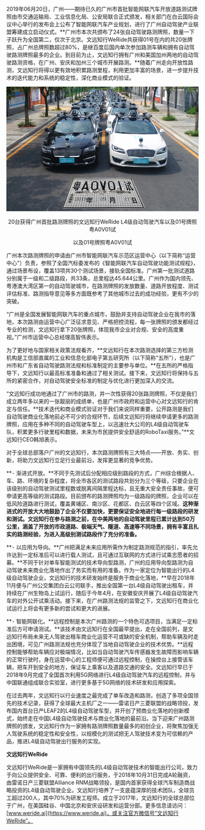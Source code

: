 2019年06月20日，广州——期待已久的广州市首批智能网联汽车开放道路测试牌照由市交通运输局、工业信息化局、公安局联合正式颁发，相关部门在白云国际会议中心举行的发布会上公布了智能网联汽车产业规划，进行了广州自动驾驶产业联盟筹建成立启动仪式。**广州市本次共颁布了24张自动驾驶路测牌照，数量一下子跃升为全国第二，仅次于北京。文远知行WeRide共获得01号在内的共20张牌照，占广州总牌照数超过80%，是继百度后国内单次参加路测车辆和拥有自动驾驶路测牌照最多的企业。到目前为止，文远知行拥有广州和美国加州两地的自动驾驶路测资格，在广州、安庆和加州三个城市开展路测。**随着广州走向开放性路测，文远知行将得以更有效地积累路测里程，利用更加丰富的场景，进一步提升技术的迭代能力和系统的稳定性，深化商业模式的验证。

![](src/assets/news/roadTest.jpg)
<p style="text-align: center;">20台获得广州首批路测牌照的文远知行WeRide L4级自动驾驶汽车以及01号牌照粤A0V01试</p>
<p style="text-align: center;">以及01号牌照粤A0V01试</p>

广州本次路测牌照的申请由广州市智能网联汽车示范区运营中心（以下简称“运营中心"）负责，参照了全国汽标委发布的《智能网联汽车自动驾驶功能测试规程》，通过场景布设，覆盖13项共30个测试场景，接轨全国标准。广州第一批测试道路分别属于一级和二级路段，共33条，总里程达45.644公里。广州作为国内领先、粤港澳大湾区第一的自动驾驶城市，在路测牌照的发放数量、道路开放程度、测试评估标准、路测指导意见等多方面既参考了其他城市过去的成功经验，更有不少的突破。

“广州是全国发展智能网联汽车的重点城市，鼓励并支持自动驾驶企业在我市的落地，本次路测由运营中心广泛征求意见、严格把控流程，每一张牌照的颁发都经过专业的检测，文远知行拿下20张牌照，体现我市企业对合规、安全的高度重视。”广州市运营中心总经理高智伟表示。

为了更好地与国家相关政策法规看齐，**文远知行在本次路测选择的第三方检测机构是工信部直属的工业和信息化部电子第五研究所（以下简称“五所”），也是广州市和广东省自动驾驶路测法规和标准制定的主要参与单位。**在五所的严格指导下，文远知行以最高标准准备和通过了相关测试。接下来，文远知行将保持与五所的紧密合作，对自动驾驶安全标准的制定与优化进行更加深入的交流。

“文远知行成功地通过了广州市的路测，并一次性获得20张路测牌照，不仅是我们成立两年多以来的一张靓丽的成绩单，也是广州市政府和运营中心对文远知行的肯定与信任。**技术迭代和商业模式验证对于我们来说同样重要，公开路测是我们自动驾驶商业化落地前必不可少的合规环节，后续文远知行将继续申请更多的路测牌照，应用在多种不同的自动驾驶车型上，以迅速壮大公司的L4级自动驾驶车队，积累更多行驶里程和数据，未来为市民提供安全舒适的RoboTaxi服务。”**文远知行CEO韩旭表示。

对于全球总部落户广州的文远知行，本次路测牌照有三大特点——开放、务实、创新，将助力文远知行立足行业最前沿，发挥更显著的竞争优势。

**⁃ 渐进式开放。**不同于先测试后分配相应级别路段的方式，广州综合根据人、车、路、环境的复杂程度，将全市各区的测试路段共划分为三个等级，只要企业在该级别的自动驾驶测试里程数或脱离间隔里程达标，且无重大安全责任事故，便可申请更高等级的测试路段。目前颁布的路测牌照均为一级路段的牌照，企业可以在低风险道路进行测试，覆盖黄埔区、南沙区、花都区、白云区等四个区域。**这种渐进式的开放大大地鼓励了企业不仅要加快，更要保证安全地进行每一级路段的研发和测试。文远知行在参与路测之前，在中美两地的自动驾驶里程已累计达到50万公里，涵盖了开放的市政道路、极端天气、隧道、高速等不同场景，拥有丰富且扎实的路测经验，为进入高级别测试路段作了充分的准备。**

**⁃ 以应用为导向。**广州把满足未来应用所需作为制定路测规范的指引，率先允许达到一定标准后可以进行载人测试，且可通过互联网的方式进行试乘志愿者的招募。**不同于针对单车智能测试的技术导向型路测，广州的应用导向型路测为自动驾驶未来商业化落地作出了务实而有用的准备。作为一家定位为智能出行的L4级自动驾驶企业，文远知行的技术研发始终是服务于商业化落地，**早在2018年11月便与广州公交集团白云公司联手，推出全国第一台L4级自动驾驶出租车，并持续在广州生物岛上试运行，随后于今年4月，在安徽安庆开展了L4级自动驾驶汽车的对外公开试乘活动。接下来，在广州路测法规的监管之下，文远知行在商业化试运行上将会有更多新的尝试和更大的进展。

**⁃ 智能网联化。**远程控制是本次广州路测的一个特色可选项目，当满足一定标准后方可申请测试。**该技术由文远知行在全国最早提出，走在全国前列，是文远知行布局未来无人驾驶出租车商业化运营不可或缺的安全机制，帮助车辆及时走出困境，可见广州路测法规也充分体现了当地自动驾驶企业的技术优势。**远程控制能够帮助车辆应对极端情况，比如当自动驾驶汽车传感器发生故障而影响车辆的正常行驶时，身在运营中心的工程师便可通过远程控制，在操控台上接管该车辆，把车开到安全的地方，保证车上乘客以及道路交通的安全。文远知行早已于2018年9月完成了全国首次利用5G网络进行L4级自动驾驶汽车的远程控制，并与中国联通组成联合实验室，进行更多基于5G网络的技术研发和应用探索。

在过去两年，文远知行以行业速度之最完成了单车改造和路测，创造了多项全国领先的技术记录，获得了全球最大主机厂之一——雷诺日产三菱联盟的战略领投，发布国内首台日产LEAF2的L4级自动驾驶车型，并开创了预商业化落地的创新模式，始终走在中国L4级自动驾驶技术与商业化落地的最前沿。当下迎来广州路测牌照的颁发，文远知行作为一家拥有路测牌照数量最多的初创企业，将聚焦加强无人驾驶系统的稳定性和安全性，以规模化的测试把无人驾驶技术变为可信赖的产品，推进L4级自动驾驶出行服务的实现。

**文远知行WeRide**

文远知行WeRide是一家拥有中国领先的L4级自动驾驶技术的智能出行公司，致力于向公众提供安全、可靠、便利的出行服务，于2018年10月31日完成A轮融资，由雷诺日产三菱联盟Alliance RNM战略领投，是国内首家获得全球汽车制造商战略投资的L4级自动驾驶企业。文远知行培养了一支底蕴深厚的技术团队，全球员工超过200人，其中70%为研发工程师。成立于2017年，文远知行的全球总部位于广州，在美国硅谷、中国北京和安庆设研发和运营分部。更多信息请访问：[www.weride.ai](https://www.weride.ai)，或关注官方微信号“文远知行WeRide”。
